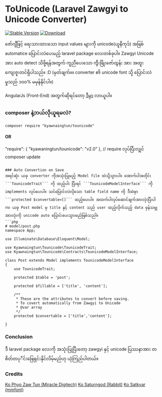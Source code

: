 # ToUnicode (Laravel Zawgyi to Unicode Converter)
[![Stable Version](https://img.shields.io/packagist/v/kyawnaingtun/tounicode.svg)](https://packagist.org/packages/kyawnaingtun/tounicode)
[![Download](https://img.shields.io/packagist/dt/kyawnaingtun/tounicode.svg)](https://packagist.org/packages/kyawnaingtun/tounicode)

ဇော်ဂျီဖြင့် ရေးသားထားသော input values များကို unicode(ယူနီကုဒ်) အဖြစ် automatice ပြောင်းလဲပေးမည့် laravel package လေးတစ်ခုပါ။ Zawgyi Unicode အား auto detect သိဖို့ရန်အတွက် ကူညီပေးသော ကွီးဖြိုးဇော်ထွန်း အား အထူးကျေးဇူးတင်ရှိပါသည်။ :D (မှတ်ချက်။။ converter ၏ unicode font သို့ ပြောင်းလဲမှုသည် ၁၀၀% မမှန်နိုင်ပါ။)

AngularJs (Front-End) အတွက်ဆိုရင်တော့ [ဒီမှာ](https://github.com/KyawNaingTun/ng-z2u-converter) လာယူပါ။

### composer နဲ့ဘယ်လိုယူရမလဲ?
```composer require "kyawnaingtun/tounicode"```
#### OR
"require": {
        "kyawaningtun/tounicode": "v2.0"
    },
// require လုပ်ပြီးလျှင် composer update 
```

### Auto Convertion on Save
အရင်ဆုံး ယခု converter ကိုအသုံးပြုမည့် Model file ထဲသို့သွားပါ။ အောက်ပါအတိုင်း ```TounicodeTrait``` ကို ထည့်ပါ၊ ပြီးရင် ```TounicodeModelInterface``` ကို implements လုပ်ပေးပါ။ သင်ပြောင်းလဲလိုသော table field name ကို ဒီထဲမှာ ```protected $convertable=[]``` ထည့်ပေးပါ။ အထက်ပါလုပ်ဆောင်ချက်အားလုံးပြီးပါက၊ ယခု Post model မှ title နှင့် content သည် user ထည့်လိုက်သည့် data မှန်သမျှ အားလုံးကို unicode auto ပြောင်းပေးသွားမည်ဖြစ်သညါ။
```php
# model/post.php
namespace App;

use Illuminate\Database\Eloquent\Model;

use Kyawnaingtun\Tounicode\TounicodeTrait;
use Kyawnaingtun\Tounicode\Contracts\TounicodeModelInterface;

class Post extends Model implements TounicodeModelInterface
{
    use TounicodeTrait;

    protected $table = 'post';

    protected $fillable = ['title', 'content'];

    /**
     * These are the attributes to convert before saving.
     * To covert automatically from Zawgyi to Unicode
     * @var array
     */
    protected $convertable = ['title','content'];
    
}
```

### Conclusion
ဒီ laravel package လေးကို အသုံးပြုပြီးတော့ zawgyi နှင့် unicode ပြဿနာအား တစိတ်တပုိင်းဖြေရှင်းနိုင်လိမ့်မည်ဟု ယုံကြည်ပါတယ်။ 


### Credits
[Ko Phyo Zaw Tun (Miracle Digitech)](https://www.facebook.com/PhyoZawTun)
[Ko Saturngod (Rabbit)](https://github.com/Rabbit-Converter/Rabbit)
[Ko Satkyar (mmfont)](https://github.com/setkyar/mmfont)
